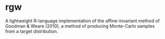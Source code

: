 # rgw
A lightweight R-language implementation of the affine-invariant method of Goodman &amp; Weare (2010), a method of producing Monte-Carlo samples from a target distribution.
